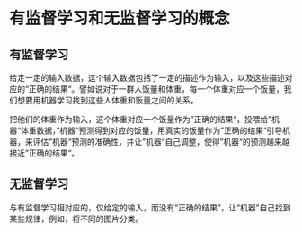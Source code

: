 # 有监督学习和无监督学习的概念

## 有监督学习

  给定一定的输入数据，这个输入数据包括了一定的描述作为输入，以及这些描述对应的“正确的结果“。譬如说对于一群人饭量和体重，每一个体重对应一个饭量，我们想要用机器学习找到这些人体重和饭量之间的关系，
  
  把他们的体重作为输入，这个体重对应一个饭量作为”正确的结果“，投喂给”机器“体重数据，”机器“预测得到对应的饭量，用真实的饭量作为”正确的结果“引导机器，来评估”机器“预测的准确性，并让”机器“自己调整，使得”机器“的预测越来越接近”正确的结果“。
  
## 无监督学习

  与有监督学习相对应的，仅给定的输入，而没有“正确的结果”，让“机器”自己找到某些规律，例如，将不同的图片分类。
